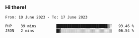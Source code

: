 ### Hi there!

<!--START_SECTION:waka-->

```txt
From: 10 June 2023 - To: 17 June 2023

PHP    39 mins         ███████████████████████▒░   93.46 %
JSON   2 mins          █▓░░░░░░░░░░░░░░░░░░░░░░░   06.54 %
```

<!--END_SECTION:waka-->
